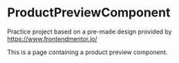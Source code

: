 # ProductPreviewComponent

Practice project based on a pre-made design provided by https://www.frontendmentor.io/

This is a page containing a product preview component.
